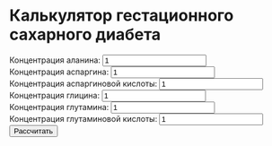 <!DOCTYPE html>
<html>
<head>
  <title>Калькулятор гестационного сахарного диабета</title>
  <style>
    /* стили для интерфейса */
  </style>
</head>
<body>
  <h1>Калькулятор гестационного сахарного диабета</h1>
  <form>
    <label>Концентрация аланина:</label>
    <input type="number" id="alanine" value="1">
    <br>
    <label>Концентрация аспаргина:</label>
    <input type="number" id="asparagine" value="1">
    <br>
    <label>Концентрация аспаргиновой кислоты:</label>
    <input type="number" id="aspartic_acid" value="1">
    <br>
    <label>Концентрация глицина:</label>
    <input type="number" id="glycine" value="1">
    <br>
    <label>Концентрация глутамина:</label>
    <input type="number" id="glutamine" value="1">
    <br>
    <label>Концентрация глутаминовой кислоты:</label>
    <input type="number" id="glutamic_acid" value="1">
    <br>
    <button id="calculate">Рассчитать</button>
    <p id="result"></p>
  </form>
  <script>
    // функция для расчета риска гестационного сахарного диабета
    function calculateGSDRisk(alanine, asparagine, aspartic_acid, glycine, glutamine, glutamic_acid) {
      var z = 288.780 + (1.326 * alanine) - (235.461 * aspartic_acid) - (14.813 * asparagine) - (4.032 * glycine) + (41.517 * glutamine) + (72.569 * glutamic_acid);
      var p = 1 / (1 + Math.exp(-z)) * 100;
      return p;
    }
    // функция для вывода результата
    function showResult(p) {
      if (p <= 0.557) {
        document.getElementById("result").innerHTML = "Высокий риск";
      } else {
        document.getElementById("result").innerHTML = "Низкий риск";
      }
    }
    // обработчик события для кнопки "Рассчитать"
    document.getElementById("calculate").addEventListener("click", function() {
      var alanine = parseFloat(document.getElementById("alanine").value);
      var asparagine = parseFloat(document.getElementById("asparagine").value);
      var aspartic_acid = parseFloat(document.getElementById("aspartic_acid").value);
      var glycine = parseFloat(document.getElementById("glycine").value);
      var glutamine = parseFloat(document.getElementById("glutamine").value);
      var glutamic_acid = parseFloat(document.getElementById("glutamic_acid").value);
      var p = calculateGSDRisk(alanine, asparagine, aspartic_acid, glycine, glutamine, glutamic_acid);
      showResult(p);
    });
  </script>
</body>
</html>

